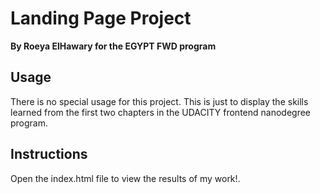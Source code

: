 # Landing Page Project

**By Roeya ElHawary for the EGYPT FWD program**

## Usage

There is no special usage for this project. This is just to display the skills learned from the first two chapters in the UDACITY frontend nanodegree program.

## Instructions

Open the index.html file to view the results of my work!.
